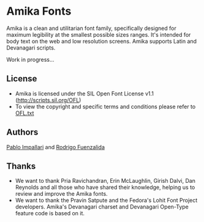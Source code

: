 Amika Fonts
======================

Amika is a clean and utilitarian font family, specifically designed for maximum legibility at the smallest possible sizes ranges.
It's intended for body text on the web and low resolution screens.
Amika supports Latin and Devanagari scripts.

Work in progress...

## License

- Amika is licensed under the SIL Open Font License v1.1 (<http://scripts.sil.org/OFL>)
- To view the copyright and specific terms and conditions please refer to [OFL.txt](https://github.com/impallari/Amika-Devanagari-Fonts/blob/master/OFL.txt)

## Authors

[Pablo Impallari](http://www.impallari.com) and [Rodrigo Fuenzalida](http://www.rfuenzalida.com)

## Thanks

- We want to thank Pria Ravichandran, Erin McLaughlin, Girish Dalvi, Dan Reynolds and all those who have shared their knowledge, helping us to review and improve the Amika fonts.
- We want to thank the Pravin Satpute and the Fedora's Lohit Font Project developers. Amika's Devanagari charset and Devanagari Open-Type feature code is based on it.